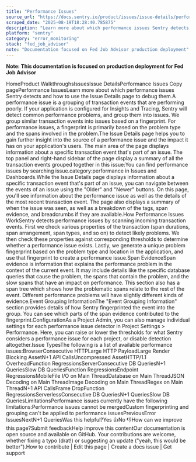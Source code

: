 ```yaml
---
title: "Performance Issues"
source_url: "https://docs.sentry.io/product/issues/issue-details/performance-issues/"
scraped_date: "2025-08-19T18:28:40.785875"
description: "Learn more about which performance issues Sentry detects and how to use the Issue Details page to debug them."
platform: "sentry"
category: "error_monitoring"
stack: "fed_job_advisor"
note: "Documentation focused on Fed Job Advisor production deployment"
---
```

**Note: This documentation is focused on production deployment for Fed Job Advisor**

HomeProduct WalkthroughsIssuesIssue DetailsPerformance Issues Copy pagePerformance IssuesLearn more about which performance issues Sentry detects and how to use the Issue Details page to debug them.A performance issue is a grouping of transaction events that are performing poorly. If your application is configured for Insights and Tracing, Sentry will detect common performance problems, and group them into issues. We group similar transaction events into issues based on a fingerprint. For performance issues, a fingerprint is primarily based on the problem type and the spans involved in the problem.The Issue Details page helps you to gain further insight into the source of a performance issue and the impact it has on your application's users. The main area of the page displays information about a specific transaction event that's part of an issue. The top panel and right-hand sidebar of the page display a summary of all the transaction events grouped together in this issue:You can find performance issues by searching issue.category:performance in Issues and Dashboards.While the Issue Details page displays information about a specific transaction event that's part of an issue, you can navigate between the events of an issue using the "Older" and "Newer" buttons. On this page, you'll see information about the performance issue as well as the details of the most recent transaction event. The page also displays a summary of when the issue was seen, as well as a breakdown of the tags, span evidence, and breadcrumbs if they are available.How Performance Issues WorkSentry detects performance issues by scanning incoming transaction events. First we check various properties of the transaction (span durations, span arrangement, span types, and so on) to detect likely problems. We then check these properties against corresponding thresholds to determine whether a performance issue exists. Lastly, we generate a unique problem fingerprint based on the problem type and location in the application, and use that fingerprint to create a performance issue.Span EvidenceSpan evidence is information that explains the performance problem in the context of the current event. It may include details like the specific database queries that cause the problem, the spans that contain the problem, and the slow spans that have an impact on performance. This section also has a span tree which shows how the problematic spans relate to the rest of the event. Different performance problems will have slightly different kinds of evidence.Event Grouping InformationThe "Event Grouping Information" section provides details of how Sentry fingerprinted the event into the group. You can see which parts of the span evidence contributed to the fingerprint.ConfigurationAs a Project Admin, you can also manage individual settings for each performance issue detector in Project Settings > Performance. Here, you can raise or lower the thresholds for what Sentry considers a performance issue for each project, or disable detection altogether.Issue TypesThe following is a list of available performance issues:BrowserConsecutive HTTPLarge HTTP PayloadLarge Render Blocking AssetN+1 API CallsUncompressed AssetHTTP/1.1 OverheadFunction RegressionsServerConsecutive DB QueriesN+1 QueriesSlow DB QueriesFunction RegressionsEndpoint RegressionsMobileFile I/O on Main ThreadDatabase on Main ThreadJSON Decoding on Main ThreadImage Decoding on Main ThreadRegex on Main ThreadN+1 API CallsFrame DropFunction RegressionsServerlessConsecutive DB QueriesN+1 QueriesSlow DB QueriesLimitationsPerformance issues currently have the following limitations:Performance issues cannot be mergedCustom fingerprinting and grouping can't be applied to performance issuesPreviousError IssuesNextN+1 QueriesWas this helpful?Yes 👍No 👎How can we improve this page?Submit feedbackHelp improve this contentOur documentation is open source and available on GitHub. Your contributions are welcome, whether fixing a typo (drat!) or suggesting an update ("yeah, this would be better").How to contribute | Edit this page | Create a docs issue | Get support
